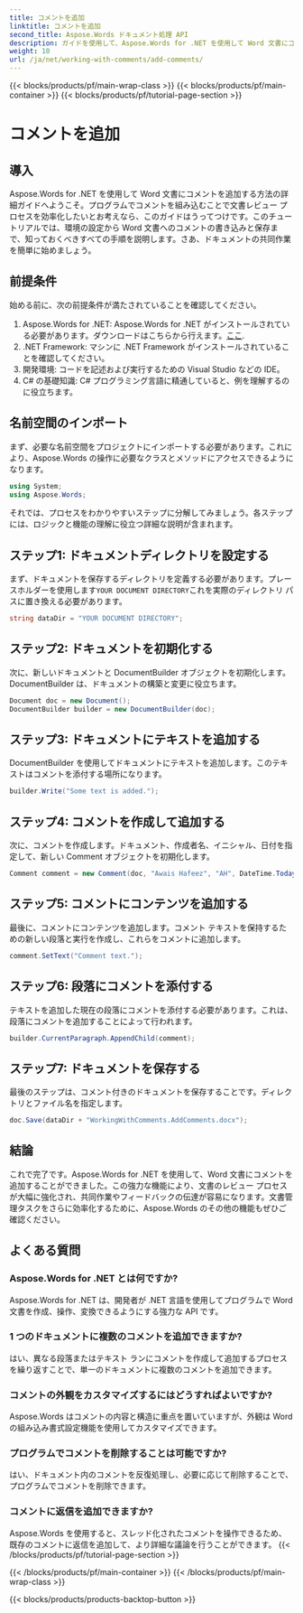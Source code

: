```yaml
---
title: コメントを追加
linktitle: コメントを追加
second_title: Aspose.Words ドキュメント処理 API
description: ガイドを使用して、Aspose.Words for .NET を使用して Word 文書にコメントを追加する方法を学びます。文書の共同作業プロセスを簡単に強化できます。
weight: 10
url: /ja/net/working-with-comments/add-comments/
---
```


{{< blocks/products/pf/main-wrap-class >}}
{{< blocks/products/pf/main-container >}}
{{< blocks/products/pf/tutorial-page-section >}}

# コメントを追加

## 導入

Aspose.Words for .NET を使用して Word 文書にコメントを追加する方法の詳細ガイドへようこそ。プログラムでコメントを組み込むことで文書レビュー プロセスを効率化したいとお考えなら、このガイドはうってつけです。このチュートリアルでは、環境の設定から Word 文書へのコメントの書き込みと保存まで、知っておくべきすべての手順を説明します。さあ、ドキュメントの共同作業を簡単に始めましょう。

## 前提条件

始める前に、次の前提条件が満たされていることを確認してください。

1. Aspose.Words for .NET: Aspose.Words for .NET がインストールされている必要があります。ダウンロードはこちらから行えます。[ここ](https://releases.aspose.com/words/net/).
2. .NET Framework: マシンに .NET Framework がインストールされていることを確認してください。
3. 開発環境: コードを記述および実行するための Visual Studio などの IDE。
4. C# の基礎知識: C# プログラミング言語に精通していると、例を理解するのに役立ちます。

## 名前空間のインポート

まず、必要な名前空間をプロジェクトにインポートする必要があります。これにより、Aspose.Words の操作に必要なクラスとメソッドにアクセスできるようになります。

```csharp
using System;
using Aspose.Words;
```

それでは、プロセスをわかりやすいステップに分解してみましょう。各ステップには、ロジックと機能の理解に役立つ詳細な説明が含まれます。

## ステップ1: ドキュメントディレクトリを設定する

まず、ドキュメントを保存するディレクトリを定義する必要があります。プレースホルダーを使用します`YOUR DOCUMENT DIRECTORY`これを実際のディレクトリ パスに置き換える必要があります。

```csharp
string dataDir = "YOUR DOCUMENT DIRECTORY";
```

## ステップ2: ドキュメントを初期化する

次に、新しいドキュメントと DocumentBuilder オブジェクトを初期化します。DocumentBuilder は、ドキュメントの構築と変更に役立ちます。

```csharp
Document doc = new Document();
DocumentBuilder builder = new DocumentBuilder(doc);
```

## ステップ3: ドキュメントにテキストを追加する

DocumentBuilder を使用してドキュメントにテキストを追加します。このテキストはコメントを添付する場所になります。

```csharp
builder.Write("Some text is added.");
```

## ステップ4: コメントを作成して追加する

次に、コメントを作成します。ドキュメント、作成者名、イニシャル、日付を指定して、新しい Comment オブジェクトを初期化します。

```csharp
Comment comment = new Comment(doc, "Awais Hafeez", "AH", DateTime.Today);
```

## ステップ5: コメントにコンテンツを追加する

最後に、コメントにコンテンツを追加します。コメント テキストを保持するための新しい段落と実行を作成し、これらをコメントに追加します。

```csharp
comment.SetText("Comment text.");
```

## ステップ6: 段落にコメントを添付する

テキストを追加した現在の段落にコメントを添付する必要があります。これは、段落にコメントを追加することによって行われます。

```csharp
builder.CurrentParagraph.AppendChild(comment);
```

## ステップ7: ドキュメントを保存する

最後のステップは、コメント付きのドキュメントを保存することです。ディレクトリとファイル名を指定します。

```csharp
doc.Save(dataDir + "WorkingWithComments.AddComments.docx");
```

## 結論

これで完了です。Aspose.Words for .NET を使用して、Word 文書にコメントを追加することができました。この強力な機能により、文書のレビュー プロセスが大幅に強化され、共同作業やフィードバックの伝達が容易になります。文書管理タスクをさらに効率化するために、Aspose.Words のその他の機能もぜひご確認ください。

## よくある質問

### Aspose.Words for .NET とは何ですか?

Aspose.Words for .NET は、開発者が .NET 言語を使用してプログラムで Word 文書を作成、操作、変換できるようにする強力な API です。

### 1 つのドキュメントに複数のコメントを追加できますか?

はい、異なる段落またはテキスト ランにコメントを作成して追加するプロセスを繰り返すことで、単一のドキュメントに複数のコメントを追加できます。

### コメントの外観をカスタマイズするにはどうすればよいですか?

Aspose.Words はコメントの内容と構造に重点を置いていますが、外観は Word の組み込み書式設定機能を使用してカスタマイズできます。

### プログラムでコメントを削除することは可能ですか?

はい、ドキュメント内のコメントを反復処理し、必要に応じて削除することで、プログラムでコメントを削除できます。

### コメントに返信を追加できますか?

Aspose.Words を使用すると、スレッド化されたコメントを操作できるため、既存のコメントに返信を追加して、より詳細な議論を行うことができます。
{{< /blocks/products/pf/tutorial-page-section >}}

{{< /blocks/products/pf/main-container >}}
{{< /blocks/products/pf/main-wrap-class >}}

{{< blocks/products/products-backtop-button >}}
